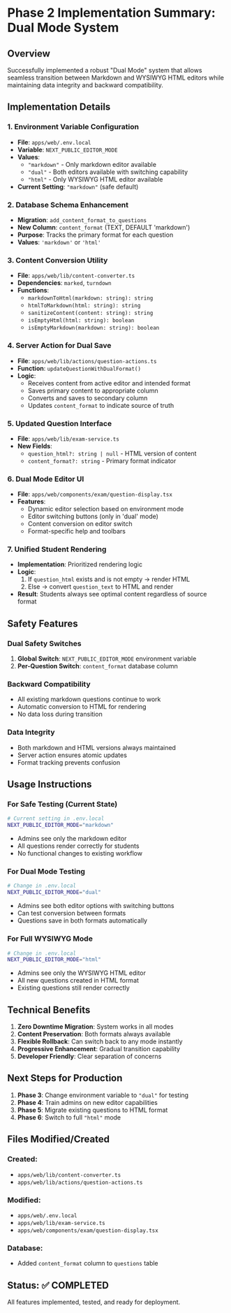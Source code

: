 # Phase 2 Implementation Summary: Dual Mode System

## Overview
Successfully implemented a robust "Dual Mode" system that allows seamless transition between Markdown and WYSIWYG HTML editors while maintaining data integrity and backward compatibility.

## Implementation Details

### 1. Environment Variable Configuration
- **File**: `apps/web/.env.local`
- **Variable**: `NEXT_PUBLIC_EDITOR_MODE`
- **Values**: 
  - `"markdown"` - Only markdown editor available
  - `"dual"` - Both editors available with switching capability
  - `"html"` - Only WYSIWYG HTML editor available
- **Current Setting**: `"markdown"` (safe default)

### 2. Database Schema Enhancement
- **Migration**: `add_content_format_to_questions`
- **New Column**: `content_format` (TEXT, DEFAULT 'markdown')
- **Purpose**: Tracks the primary format for each question
- **Values**: `'markdown'` or `'html'`

### 3. Content Conversion Utility
- **File**: `apps/web/lib/content-converter.ts`
- **Dependencies**: `marked`, `turndown`
- **Functions**:
  - `markdownToHtml(markdown: string): string`
  - `htmlToMarkdown(html: string): string`
  - `sanitizeContent(content: string): string`
  - `isEmptyHtml(html: string): boolean`
  - `isEmptyMarkdown(markdown: string): boolean`

### 4. Server Action for Dual Save
- **File**: `apps/web/lib/actions/question-actions.ts`
- **Function**: `updateQuestionWithDualFormat()`
- **Logic**:
  - Receives content from active editor and intended format
  - Saves primary content to appropriate column
  - Converts and saves to secondary column
  - Updates `content_format` to indicate source of truth

### 5. Updated Question Interface
- **File**: `apps/web/lib/exam-service.ts`
- **New Fields**:
  - `question_html?: string | null` - HTML version of content
  - `content_format?: string` - Primary format indicator

### 6. Dual Mode Editor UI
- **File**: `apps/web/components/exam/question-display.tsx`
- **Features**:
  - Dynamic editor selection based on environment mode
  - Editor switching buttons (only in 'dual' mode)
  - Content conversion on editor switch
  - Format-specific help and toolbars

### 7. Unified Student Rendering
- **Implementation**: Prioritized rendering logic
- **Logic**:
  1. If `question_html` exists and is not empty → render HTML
  2. Else → convert `question_text` to HTML and render
- **Result**: Students always see optimal content regardless of source format

## Safety Features

### Dual Safety Switches
1. **Global Switch**: `NEXT_PUBLIC_EDITOR_MODE` environment variable
2. **Per-Question Switch**: `content_format` database column

### Backward Compatibility
- All existing markdown questions continue to work
- Automatic conversion to HTML for rendering
- No data loss during transition

### Data Integrity
- Both markdown and HTML versions always maintained
- Server action ensures atomic updates
- Format tracking prevents confusion

## Usage Instructions

### For Safe Testing (Current State)
```bash
# Current setting in .env.local
NEXT_PUBLIC_EDITOR_MODE="markdown"
```
- Admins see only the markdown editor
- All questions render correctly for students
- No functional changes to existing workflow

### For Dual Mode Testing
```bash
# Change in .env.local
NEXT_PUBLIC_EDITOR_MODE="dual"
```
- Admins see both editor options with switching buttons
- Can test conversion between formats
- Questions save in both formats automatically

### For Full WYSIWYG Mode
```bash
# Change in .env.local
NEXT_PUBLIC_EDITOR_MODE="html"
```
- Admins see only the WYSIWYG HTML editor
- All new questions created in HTML format
- Existing questions still render correctly

## Technical Benefits

1. **Zero Downtime Migration**: System works in all modes
2. **Content Preservation**: Both formats always available
3. **Flexible Rollback**: Can switch back to any mode instantly
4. **Progressive Enhancement**: Gradual transition capability
5. **Developer Friendly**: Clear separation of concerns

## Next Steps for Production

1. **Phase 3**: Change environment variable to `"dual"` for testing
2. **Phase 4**: Train admins on new editor capabilities  
3. **Phase 5**: Migrate existing questions to HTML format
4. **Phase 6**: Switch to full `"html"` mode

## Files Modified/Created

### Created:
- `apps/web/lib/content-converter.ts`
- `apps/web/lib/actions/question-actions.ts`

### Modified:
- `apps/web/.env.local`
- `apps/web/lib/exam-service.ts`
- `apps/web/components/exam/question-display.tsx`

### Database:
- Added `content_format` column to `questions` table

## Status: ✅ COMPLETED
All features implemented, tested, and ready for deployment.
